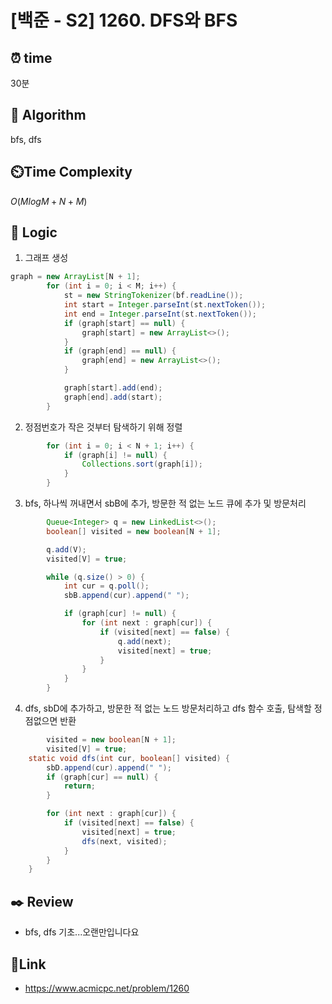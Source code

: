 # [백준 - S2] 1260. DFS와 BFS

## ⏰  **time**
30분

## :pushpin: **Algorithm**
bfs, dfs

## ⏲️**Time Complexity**
$O(MlogM+N+M)$

## :round_pushpin: **Logic**
1. 그래프 생성
```java
graph = new ArrayList[N + 1];
        for (int i = 0; i < M; i++) {
            st = new StringTokenizer(bf.readLine());
            int start = Integer.parseInt(st.nextToken());
            int end = Integer.parseInt(st.nextToken());
            if (graph[start] == null) {
                graph[start] = new ArrayList<>();
            }
            if (graph[end] == null) {
                graph[end] = new ArrayList<>();
            }

            graph[start].add(end);
            graph[end].add(start);
        }
```
2. 정점번호가 작은 것부터 탐색하기 위해 정렬
```java
        for (int i = 0; i < N + 1; i++) {
            if (graph[i] != null) {
                Collections.sort(graph[i]);
            }
        }
```
3. bfs, 하나씩 꺼내면서 sbB에 추가, 방문한 적 없는 노드 큐에 추가 및 방문처리
```java
        Queue<Integer> q = new LinkedList<>();
        boolean[] visited = new boolean[N + 1];

        q.add(V);
        visited[V] = true;

        while (q.size() > 0) {
            int cur = q.poll();
            sbB.append(cur).append(" ");

            if (graph[cur] != null) {
                for (int next : graph[cur]) {
                    if (visited[next] == false) {
                        q.add(next);
                        visited[next] = true;
                    }
                }
            }
        }
```
4. dfs, sbD에 추가하고, 방문한 적 없는 노드 방문처리하고 dfs 함수 호출, 탐색할 정점없으면 반환
```java
        visited = new boolean[N + 1];
        visited[V] = true;
    static void dfs(int cur, boolean[] visited) {
        sbD.append(cur).append(" ");
        if (graph[cur] == null) {
            return;
        }

        for (int next : graph[cur]) {
            if (visited[next] == false) {
                visited[next] = true;
                dfs(next, visited);
            }
        }
    }
```


## :black_nib: **Review**
- bfs, dfs 기초...오랜만입니다요

## 📡**Link**
- https://www.acmicpc.net/problem/1260
